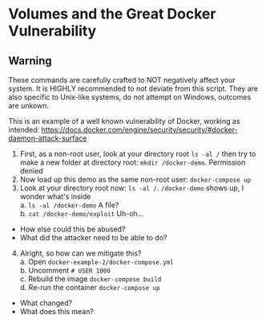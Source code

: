 # Volumes and the Great Docker Vulnerability
## Warning
These commands are carefully crafted to NOT negatively affect your system. It is HIGHLY recommended to not deviate from this script. They are also specific to Unix-like systems, do not attempt on Windows, outcomes are unkown.

This is an example of a well known vulnerability of Docker, working as intended: https://docs.docker.com/engine/security/security/#docker-daemon-attack-surface

1. First, as a non-root user, look at your directory root `ls -al /` then try to make a new folder at directory root: `mkdir /docker-demo`. Permission denied
1. Now load up this demo as the same non-root user: `docker-compose up`
1. Look at your directory root now: `ls -al /`. `/docker-demo` shows up, I wonder what's inside  
  a. `ls -al /docker-demo` A file?  
  b. `cat /docker-demo/exploit` Uh-oh...  
  - How else could this be abused?
  - What did the attacker need to be able to do?
4. Alright, so how can we mitigate this?  
  a. Open `docker-example-2/docker-compose.yml`  
  b. Uncomment `# USER 1000`  
  c. Rebuild the image `docker-compose build`  
  d. Re-run the container `docker-compose up`  
  - What changed?
  - What does this mean?
